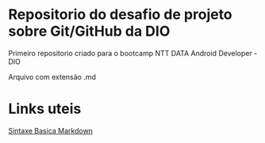 # Repositorio do desafio de projeto sobre Git/GitHub da DIO

Primeiro repositorio criado para o bootcamp NTT DATA Android Developer - DIO

Arquivo com extensão .md 
# Links uteis
[Sintaxe Basica Markdown](https://www.markdownguide.org/basic-syntax/)
